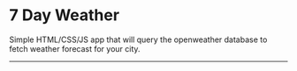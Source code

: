 7 Day Weather
=============

Simple HTML/CSS/JS app that will query the openweather database to fetch weather forecast for your city.

***
